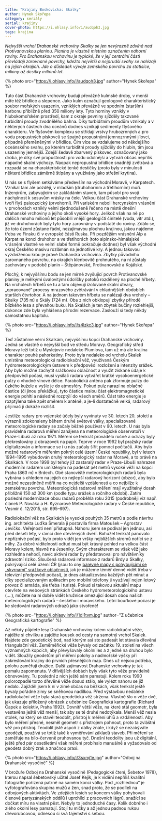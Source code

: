 ```yaml
---
title: "Krajiny Boskovicka: Skalky"
author: Hynek Skořepa
category: seriály
serial: krajiny
cover-photo: https://i.ohlasy.info/i/audqoh3.jpg
tags: krajina
---
```


*Nejvyšší vrchol Drahanské vrchoviny Skalky se jen nevýrazně zdvíhá nad Protivanovskou planinu. Planina je vlastně místním označením náhorní roviny. Pro Drahanskou vrchovinu je typické, že v její centrální části převládají zarovnané povrchy, kdežto největší a nejprudší svahy se nalézají na jejích okrajích. Jde o důsledek vývoje zemského povrchu za statisíce, miliony až desítky milionů let.*

{% photo src="https://i.ohlasy.info/i/audqoh3.jpg" author="Hynek Skořepa" %}

Tuto část Drahanské vrchoviny budují převážně kulmské droby, v menší míře též břidlice a slepence. Jako kulm označují geologové charakteristický soubor mořských usazenin, vzniklých převážně ve spodním (starším) karbonu přibližně před 350 miliony lety. Tyto horniny vznikly v hlubokomořském prostředí, kam z okraje pevniny sjížděly takzvané turbiditní proudy zvodnělého bahna. Díky turbiditním proudům vznikaly a v některých částech dna oceánů dodnes vznikají sedimenty flyšového charakteru. Ve flyšovém komplexu se střídají vrstvy hrubozrnných a pro vodu propustných pískovců se špatně propustnými jemnozrnnými jílovci, případně přeměněnými v břidlice. Čím více se vzdalujeme od někdejšího oceánského svahu, po kterém turbiditní proudy sjížděly do hlubin, tím jsou usazeniny jemnější. Zdejší šedavě zbarvený pískovec, označovaný jako droba, je díky své propustnosti pro vodu odolnější a vytváří občas nepříliš nápadné skalní výchozy. Naopak nepropustná břidlice snadněji zvětrává a rozpadá se na charakteristické tenké destičky (proto byly v minulosti některé břidlice záměrně štípány a využívány jako střešní krytina).

U nás se s flyšem setkáváme především na východní Moravě, v Karpatech. Vznikal tam ale později, v mladším (druhohorním a třetihorním) moři. Inženýrům, zabývajícím se zakládáním staveb, tam působí pro svoji náchylnost k sesuvům vrásky na čele. Velkou část Drahanské vrchoviny tvoří flyš paleozoický (prvohorní). Při variském neboli hercynském vrásnění v prvohorách vznikly velmi zjednodušeně řečeno na místě dnešní Drahanské vrchoviny a jejího okolí vysoké hory. Jelikož však na ně po dalších mnoho milionů let působili vnější geologičtí činitelé (voda, vítr atd.), již ve druhohorách byly tyto hory zarovnány v podstatě do roviny. Zdálo se, že toto území zůstane fádní, nezajímavou plochou krajinou, jakou najdeme třeba ve Finsku či v evropské části Ruska. Při pozdějším vrásnění Alp a Karpat na konci druhohor a ve třetihorách (toto alpínsko-himálajské vrásnění vlastně ve velmi slabé formě pokračuje dodnes) byl však východní okraj Českého masivu rozlámán na jednotlivé kry. A jednou takovou vyzdviženou krou je právě Drahanská vrchovina. Zbytky původního zarovnaného povrchu, na okrajích klenbovitě prohnutého, na ní zůstaly zachovány v podobě planin – Štěpánovské, Protivanovské a Kojálské.

Plochý, k nejvyššímu bodu se jen mírně zvyšující povrch Protivanovské planiny je mělkými úvalovitými údolíčky potoků rozdělený na ploché hřbety. Na vrcholech hřbetů se tu a tam objevují izolované skalní útvary, „opracované“ procesy mrazového zvětrávání v chladnějších obdobích starších čtvrtohor. A na jednom takovém hřbetu se nalézají dva vrcholy – Skalky (735 m) a Skály (724 m). Oba z nich obklopují zbytky přírodě blízkého lesa s převahou buku. Na Skalách je ten zbytek bučiny rozlehlejší, dokonce zde byla vyhlášena přírodní rezervace. Zaslouží si tedy někdy samostatnou kapitolu.

{% photo src="https://i.ohlasy.info/i/s4lzkc3.jpg" author="Hynek Skořepa" %}

Teď zůstaňme věrni Skalkám, nejvyššímu kopci Drahanské vrchoviny. Jedná se vlastně o nejvyšší bod ve středu Moravy. Geografický střed Moravy leží totiž u Myslejovic nedaleko Plumlova, tam už má ale krajina charakter pouhé pahorkatiny. Proto byla nedaleko od vrcholu Skalek umístěna meteorologická radiolokační věž, využívaná Českým hydrometeorologickým ústavem k předpovědi rozložení a intenzity srážek. Aby bylo možné zachytit srážkovou oblačnost a využít získané údaje k předpovědi počasí, musí vysílač radaru vytvářet krátké vysokoenergetické pulzy o vhodné vlnové délce. Parabolická anténa pak zformuje pulzy do úzkého kužele a vyšle je do atmosféry. Pokud pulz narazí na oblačné částice (či jinou překážku), tyto částice malou část elektromagnetické energie pohltí a následně rozptýlí do všech směrů. Část této energie je rozptýlena také zpět směrem k anténě, a je-li dostatečně velká, radarový přijímač ji dokáže rozlišit.

Jestliže radary pro vojenské účely byly vyvinuty ve 30. letech 20. století a výrazně zdokonaleny během druhé světové války, specializované meteorologické radary se začaly běžně používat v 60. letech. U nás byla pravidelná radarová měření zahájena na meteorologické observatoři v Praze-Libuši až roku 1971. Měření se tenkrát provádělo ručně a odrazy byly překreslovány z obrazovek na papír. Teprve v roce 1992 byl pražský radar digitalizován a informace se i u nás začaly šířit pomocí počítačů. Aby bylo možné radarovým měřením pokrýt celé území České republiky, byl v letech 1994–1995 vybudován druhý meteorologický radar na Moravě, a to právě na Skalkách. V roce 1999 byl tehdy již zastaralý radar v Praze-Libuši nahrazen moderním radarem umístěným na padesát pět metrů vysoké věži na kopci Praha (863 m) v Brdech. Obě stanoviště meteorologických radarů byla vybrána s ohledem na jejich co nejlepší radarový horizont (obzor), aby bylo možné nezastíněně měřit na co nejdelší vzdálenosti a co nejblíže k zemskému povrchu. Meteorologická radarová měření mají využitelný dosah přibližně 150 až 300 km (podle typu srážek a ročního období). Zatím poslední modernizace obou radarů proběhla roku 2015 (podrobněji viz např. článek P. Nováka a H. Kyznarové Meteorologické radary v České republice, Vesmír č. 12/2015, str. 695–697).

Radiolokační věž na Skalkách je vysoká pouhých 35 metrů a podle návrhu ing. architekta Luďka Šmerala ji postavila firma Matoušek – Agrostav Jevíčko. Veřejnosti není přístupná. Nahoru jsem se podíval jen jednou, asi před deseti lety, v rámci dne otevřených dveří. Bohužel tenkrát panovalo nepříznivé počasí, bylo proto vidět jen vršky nejbližších stromů nořící se z mlhy. Za dobré viditelnosti odtud musí být krásný pohled na velkou část Moravy kolem, hlavně na Jeseníky. Svým charakterem se však věž jako rozhledna nehodí, navíc aktivní radar by představoval pro návštěvníky zdravotní riziko. Sloučená radarová informace z radarů Brdy a Skalky, pokrývající celé území ČR (jsou to ony [barevné mapy s pohybujícími se „skvrnami“ srážkové oblačnosti](http://portal.chmi.cz/files/portal/docs/meteo/rad/data_jsradview.html), jak je můžeme téměř denně vidět třeba v televizní předpovědi počasí), je dnes aktualizována každých pět minut a díky specializovaným aplikacím pro mobilní telefony ji využívají nejen letový provoz či armáda, ale třeba i turisté. Pokud si takovou aktuální mapu otevřete na webových stránkách Českého hydrometeorologického ústavu (….), můžete na ní dobře vidět kružnice omezující dosah obou našich meteorologických radarů – českého i moravského. Letní bouřkové počasí je ke sledování radarových odrazů jako stvořené!

{% photo src="https://i.ohlasy.info/i/1dl1tvm.jpg" author="Z učebnice Geografická kartografie" %}

Až někdy půjdete lesy Drahanské vrchoviny kolem radiolokační věže, najděte si chvilku a zajděte kousek od cesty na samotný vrchol Skalek. Najdete zde geodetický bod, nad kterým asi sto padesát let stávala dřevěná triangulační věž. Zeměměřické věže bývaly od začátku 19. století na všech významných kopcích, aby převyšovaly okolní les a z jedné na druhou bylo vidět. Sloužily geodetům při měření polohy a nadmořské výšky při zakreslování krajiny do prvních přesnějších map. Dnes už nejsou potřeba, polohu zaměřují družice. Další zajímavost Drahanské vrchoviny je tak pomalu zapomenuta. V dřívějších dobách byly však tyto věže pravidelně obnovovány. Tu poslední z nich ještě sám pamatuji. Kolem roku 1990 polorozpadlé torzo dřevěné věže dosud stálo, ale vylézt nahoru se již nedalo. Zajížděl jsem k ní v zimě občas na běžkách, však tenkrát ještě bývaly pořádné zimy se sněhovou nadílkou. Před výstavbou nedaleké radiolokační věže byla stará geodetická věž stržena. Vlastně šlo o věže dvě, jak ukazuje přiložený obrázek z učebnice Geografická kartografie (Richard Čapek a kolektiv, Praha 1992). Dovnitř větší věže, na které stál geometr, byla vestavěna ještě věž menší, tak aby se té druhé nedotýkala. Menší věž nesla stolek, na který se stavěl teodolit, přístroj k měření úhlů a vzdáleností. Aby bylo měření přesné, nesměl geometr s přístrojem pohnout, proto ta zvláštní věž pro přístroj. Teodolit jistě aspoň z dálky znáte, i když se nezabýváte geodézií, používá se totiž také k vyměřování základů staveb. Při měření se zaměřuje na bílo-červeně pruhovanou tyč. Dnešní teodolity jsou už digitální, ještě před pár desetiletími však měření probíhalo manuálně a vyžadovalo od geodeta dobrý zrak a značnou praxi.

{% photo src="https://i.ohlasy.info/i/3sxmj1e.jpg" author="Odboj na Drahanské vysočině" %}

V brožuře Odboj na Drahanské vysočině (Pedagogické čtení, Šebetov 1978), kterou napsal šebetovský učitel Josef Kejík, je k vidění nepříliš kvalitní fotografie pořízená patrně na samém konci války. Pod „rozhlednou“ je vyfotografována skupina mužů a žen, snad proto, že se podíleli na odbojových aktivitách. Ve zdejších lesích se koncem války pohybovali členové partyzánských oddílů i uprchlíci z pracovních lágrů, snažící se dočkat míru na vlastní pěst. Nebyly to jednoduché časy. Kolik dobrého i zlého okolní lesy pamatují. Stojí tu mlčky a až jednou padnou rukou dřevorubcovou, odnesou si svá tajemství s sebou.

